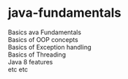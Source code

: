 # java-fundamentals

Basics ava Fundamentals </br>
Basics of OOP concepts </br>
Basics of Exception handling </br>
Basics of Threading </br>
Java 8 features </br>
etc etc
